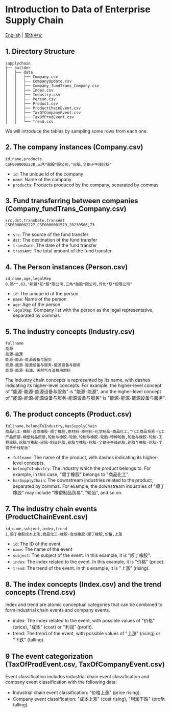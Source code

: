 # Introduction to Data of Enterprise Supply Chain

[English](./README.md) |
[简体中文](./README_cn.md)

## 1. Directory Structure

```text
supplychain
├── builder
│   ├── data
│   │   ├── Company.csv
│   │   ├── CompanyUpdate.csv
│   │   ├── Company_fundTrans_Company.csv
│   │   ├── Index.csv
│   │   ├── Industry.csv
│   │   ├── Person.csv
│   │   ├── Product.csv
│   │   ├── ProductChainEvent.csv
│   │   ├── TaxOfCompanyEvent.csv
│   │   ├── TaxOfProdEvent.csv
│   │   └── Trend.csv
```

We will introduce the tables by sampling some rows from each one.

## 2. The company instances (Company.csv)

```text
id,name,products
CSF0000002238,三角*胎股*限公司,"轮胎,全钢子午线轮胎"
```

* ``id``: The unique id of the company
* ``name``: Name of the company
* ``products``: Products produced by the company, separated by commas

## 3. Fund transferring between companies (Company_fundTrans_Company.csv)

```text
src,dst,transDate,transAmt
CSF0000002227,CSF0000001579,20230506,73
```

* ``src``: The source of the fund transfer
* ``dst``: The destination of the fund transfer
* ``transDate``: The date of the fund transfer
* ``transAmt``: The total amount of the fund transfer

## 4. The Person instances (Person.csv)

```text
id,name,age,legalRep
0,路**,63,"新疆*花*股*限公司,三角*胎股*限公司,传化*联*份限公司"
```

* ``id``: The unique id of the person
* ``name``: Name of the person
* ``age``: Age of the person
* ``legalRep``: Company list with the person as the legal representative, separated by commas

## 5. The industry concepts (Industry.csv)

```text
fullname
能源
能源-能源
能源-能源-能源设备与服务
能源-能源-能源设备与服务-能源设备与服务
能源-能源-石油、天然气与消费用燃料
```

The industry chain concepts is represented by its name, with dashes indicating its higher-level concepts.
For example, the higher-level concept of "能源-能源-能源设备与服务" is "能源-能源",
and the higher-level concept of "能源-能源-能源设备与服务-能源设备与服务" is "能源-能源-能源设备与服务".

## 6. The product concepts (Product.csv)

```text
fullname,belongToIndustry,hasSupplyChain
商品化工-橡胶-合成橡胶-顺丁橡胶,原材料-原材料-化学制品-商品化工,"化工商品贸易-化工产品贸易-橡塑制品贸易,轮胎与橡胶-轮胎,轮胎与橡胶-轮胎-特种轮胎,轮胎与橡胶-轮胎-工程轮胎,轮胎与橡胶-轮胎-斜交轮胎,轮胎与橡胶-轮胎-全钢子午线轮胎,轮胎与橡胶-轮胎-半钢子午线轮胎"
```

* ``fullname``: The name of the product, with dashes indicating its higher-level concepts.
* ``belongToIndustry``: The industry which the product belongs to. For example, in this case, "顺丁橡胶" belongs to "商品化工".
* ``hasSupplyChain``: The downstream industries related to the product, separated by commas. For example, the downstream industries of "顺丁橡胶" may include "橡塑制品贸易", "轮胎", and so on.

## 7. The industry chain events (ProductChainEvent.csv)

```text
id,name,subject,index,trend
1,顺丁橡胶成本上涨,商品化工-橡胶-合成橡胶-顺丁橡胶,价格,上涨
```

* ``id``: The ID of the event
* ``name``: The name of the event
* ``subject``: The subject of the event. In this example, it is "顺丁橡胶".
* ``index``: The index related to the event. In this example, it is "价格" (price).
* ``trend``: The trend of the event. In this example, it is "上涨" (rising).

## 8. The index concepts (Index.csv) and the trend concepts (Trend.csv)

Index and trend are atomic conceptual categories that can be combined to form industrial chain events and company events.

* index: The index related to the event, with possible values of "价格" (price), "成本" (cost) or "利润" (profit).
* trend: The trend of the event, with possible values of "上涨" (rising) or "下跌" (falling).

## 9 The event categorization (TaxOfProdEvent.csv, TaxOfCompanyEvent.csv)

Event classification includes industrial chain event classification and company event classification with the following data:

* Industrial chain event classification: "价格上涨" (price rising).
* Company event classification: "成本上涨" (cost rising), "利润下跌" (profit falling).

